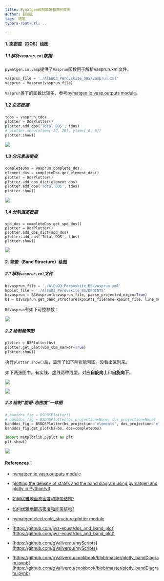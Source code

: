 ```yaml
---
title: Pymatgen绘制能带和态密度图
author: 赵旭山
tags: 随笔
typora-root-url: ..

---
```




#### 1. 态密度（DOS）绘图

##### 1.1 解析`vasprun.xml`数据

`pymatgen.io.vasp`提供了`Vasprun`函数用于解析vasprun.xml文件。

```python
vasprun_file = './AlEuO3_Perovskite_DOS/vasprun.xml'
vasprun = Vasprun(vasprun_file)
```

`Vasprun`类下的函数比较多，参考[pymatgen.io.vasp.outputs module](https://pymatgen.org/pymatgen.io.vasp.outputs.html)。

##### 1.2 总态密度

```python
tdos = vasprun.tdos
plotter = DosPlotter()
plotter.add_dos('Total DOS', tdos)
# plotter.show(xlim=[-20, 20], ylim=[-6, 6])
plotter.show()
```

![](/assets/images/pymatgenTotalDOS202005112025.jpeg)

##### 1.3 分元素态密度

```python
completeDos = vasprun.complete_dos
element_dos = completeDos.get_element_dos()
plotter = DosPlotter()
plotter.add_dos_dict(element_dos)
plotter.add_dos('Total DOS', tdos)
plotter.show()
```



![](/assets/images/pymatgenElementDOS202005112025.jpeg)

##### 1.4 分轨道态密度

```
spd_dos = completeDos.get_spd_dos()
plotter = DosPlotter()
plotter.add_dos_dict(spd_dos)
plotter.add_dos('Total DOS', tdos)
plotter.show()
```

![](/assets/images/pymatgenSPDDOS202005112026.jpeg)



#### 2. 能带（Band Structure）绘图

##### 2.1 解析`vasprun.xml`文件

```python
bsvasprun_file = './AlEuO3_Perovskite_BS/vasprun.xml'
kpoint_file = './AlEuO3_Perovskite_BS/KPOINTS'
bsvasprun = BSVasprun(bsvasprun_file, parse_projected_eigen=True)
bs = bsvasprun.get_band_structure(kpoints_filename=kpoint_file, line_mode=True)
```

`BSVasprun`有如下可控参数：

![](/assets/images/bsvasprun202005112122.jpg)

##### 2.2 绘制能带图

```python
plotter = BSPlotter(bs)
plotter.get_plot(vbm_cbm_marker=True)
plotter.show()
```

执行`plotter.show()`后，显示了如下两张能带图。没看出区别来。

如下两张图中，有实线、虚线两种线型，对应**自旋向上**和**自旋向下**。

![](/assets/images/pymatgenBS1_202005112027.jpeg)

![](/assets/images/pymatgenBS2_202005112027.jpeg)

##### 2.3 绘制“能带-态密度”一体图

```python
# banddos_fig = BSDOSPlotter()
# banddos_fig = BSDOSPlotter(bs_projection=None, dos_projection=None)
banddos_fig = BSDOSPlotter(bs_projection='elements', dos_projection='elements')
banddos_fig.get_plot(bs=bs, dos=completeDos)

import matplotlib.pyplot as plt
plt.show()
```







![](/assets/images/pymatgenBSDOS202005112028.jpeg)





#### References：

* [pymatgen.io.vasp.outputs module](https://pymatgen.org/pymatgen.io.vasp.outputs.html)

* [plotting the density of states and the band diagram using pymatgen and plotly in Python/v3](https://plotly.com/python/v3/ipython-notebooks/density-of-states/)

* [如何优雅地画态密度和能带结构?](http://www.jwzhang.xyz/2019/08/30/dos_plot/)

* [如何优雅地画态密度和能带结构?](https://zhuanlan.zhihu.com/p/80447349)

* [pymatgen.electronic_structure.plotter module](https://pymatgen.org/pymatgen.electronic_structure.plotter.html)

* [https://github.com/jwz-ecust/dos_and_band_plot](https://github.com/jwz-ecust/dos_and_band_plot)

* [https://github.com/gVallverdu/myScripts](https://github.com/gVallverdu/myScripts)

* [https://github.com/gVallverdu/cookbook/blob/master/plotly_bandDiagram.ipynb](https://github.com/gVallverdu/cookbook/blob/master/plotly_bandDiagram.ipynb)

  

